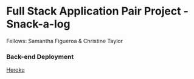 # Full Stack Application Pair Project - Snack-a-log
Fellows: Samantha Figueroa & Christine Taylor

### Back-end Deployment
[Heroku](https://snack-a-log-sf-ct.herokuapp.com/)